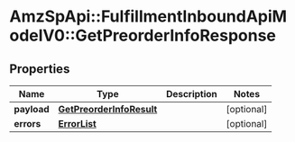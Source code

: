 # AmzSpApi::FulfillmentInboundApiModelV0::GetPreorderInfoResponse

## Properties
Name | Type | Description | Notes
------------ | ------------- | ------------- | -------------
**payload** | [**GetPreorderInfoResult**](GetPreorderInfoResult.md) |  | [optional] 
**errors** | [**ErrorList**](ErrorList.md) |  | [optional] 

